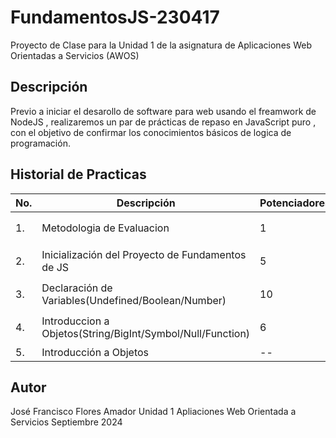# FundamentosJS-230417
Proyecto de Clase para la Unidad 1 de la asignatura de Aplicaciones Web Orientadas a Servicios (AWOS)

## Descripción 

Previo a iniciar el desarollo de software para web usando el freamwork de NodeJS , realizaremos
un par de prácticas de repaso en JavaScript puro , con el objetivo de confirmar los conocimientos
básicos de logica de programación.

## Historial de Practicas

|No.|Descripción|Potenciadores|Estatus|
|--|--|--|--|
|1.|Metodologia de Evaluacion|1|⏳Finalizada|
|2.|Inicialización del Proyecto de Fundamentos de JS|5|⏳Finalizada|
|3.|Declaración de Variables(Undefined/Boolean/Number)|10|⏳Finalizada|
|4.|Introduccion a Objetos(String/BigInt/Symbol/Null/Function)|6|⏳Finalizada|
|5.|Introducción a Objetos|--|✅ Activa|


## Autor
José Francisco Flores Amador
Unidad 1
Apliaciones Web Orientada a Servicios
Septiembre 2024